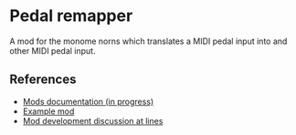 # Pedal remapper

A mod for the monome norns which translates a MIDI pedal input into
and other MIDI pedal input.

## References

- [Mods documentation (in progress)](https://monome.org/docs/norns/community-scripts/#mods)
- [Example mod](https://github.com/monome/norns-example-mod)
- [Mod development discussion at lines](https://github.com/monome/norns/blob/main/lua/core/keyboard.lua)
